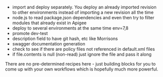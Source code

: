 * import and deploy separately. You deploy an already imported revision to other environments instead of importing a new revision all the time
* node.js to read package.json dependencies and even then try to filter modules that already exist in Apigee
* deploy to several environments at the same time env=7,8
* promote dev-test
* description field to have git hash, etc like Morrisons
* swagger documentation generation
* check to see if there are policy files not referenced in default.xml files
* if file.contents is null (non-read) just ignore the file and pass it along


There are no pre-determined recipes here - just building blocks for you to come up with your own workflows which is hopefully much more powerful.
